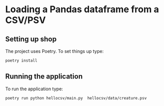 # Loading a Pandas dataframe from a CSV/PSV

## Setting up shop

The project uses Poetry. To set things up type:

```bash
poetry install
```

## Running the application

To run the application type:

```bash
poetry run python hellocsv/main.py  hellocsv/data/creature.psv
```
